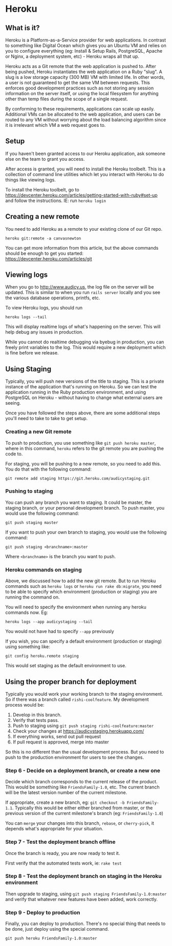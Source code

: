 # Heroku

## What is it?

Heroku is a Platform-as-a-Service provider for web applications.  In contrast to something like Digital Ocean which gives you an Ubuntu VM and relies on you to configure everything (eg: Install & Setup Rails, PostgreSQL, Apache or Nginx, a deployment system, etc) - Heroku wraps all that up.

Heroku acts as a Git remote that the web application is pushed to.  After being pushed, Heroku instantiates the web application on a Ruby "slug".  A slug is a low storage capacity (300 MB) VM with limited life.  In other words, a user is not guaranteed to get the same VM between requests.  This enforces good development practices such as not storing any session information on the server itself, or using the local filesystem for anything other than temp files during the scope of a single request.

By conforming to these requirements, applications can scale up easily.  Additional VMs can be allocated to the web application, and users can be routed to any VM without worrying about the load balancing algorithm since it is irrelevant which VM a web request goes to.

## Setup

If you haven't been granted access to our Heroku application, ask someone else on the team to grant you access.

After access is granted, you will need to install the Heroku toolbelt.  This is a collection of command line utilities which let you interact with Heroku to do things like viewing logs.

To install the Heroku toolbelt, go to https://devcenter.heroku.com/articles/getting-started-with-ruby#set-up and follow the instructions.  IE: run ```heroku login```

## Creating a new remote

You need to add Heroku as a remote to your existing clone of our Git repo.

```
heroku git:remote -a canvasnewton
```

You can get more information from this article, but the above commands should be enough to get you started: https://devcenter.heroku.com/articles/git

## Viewing logs

When you go to http://www.audicy.us, the log file on the server will be updated.  This is similar to when you run ```rails server``` locally and you see the various database operations, printfs, etc.

To view Heroku logs, you should run

```
heroku logs --tail
```

This will display realtime logs of what's happening on the server.  This will help debug any issues in production.

While you cannot do realtime debugging via byebug in production, you can freely print variables to the log.  This would require a new deployment which is fine before we release.

## Using Staging

Typically, you will push new versions of the title to staging.  This is a private instance of the application that's running on Heroku.  So we can test the application running in the Ruby production environment, and using PostgreSQL on Heroku - without having to change what external users are seeing.

Once you have followed the steps above, there are some additional steps you'll need to take to take to get setup.

### Creating a new Git remote
To push to production, you use something like ```git push heroku master```, where in this command, ```heroku``` refers to the git remote you are pushing the code to.

For staging, you will be pushing to a new remote, so you need to add this.  You do that with the following command:

```
git remote add staging https://git.heroku.com/audicystaging.git
```

### Pushing to staging
You can push any branch you want to staging.  It could be master, the staging branch, or your personal development branch.  To push master, you would use the following command:

```
git push staging master
```

If you want to push your own branch to staging, you would use the following command:

```
git push staging <branchname>:master
```

Where ```<branchname>``` is the branch you want to push.

### Heroku commands on staging
Above, we discussed how to add the new git remote.  But to run Heroku commands such as ```heroku logs``` or ```heroku run rake db:migrate```, you need to be able to specify which environment (production or staging) you are running the command on.

You will need to specify the environment when running any heroku commands now.  Eg:

```
heroku logs --app audicystaging --tail
```

You would not have had to specify ```--app``` previously

If you wish, you can specify a default environment (production or staging) using something like:

```
git config heroku.remote staging
```

This would set staging as the default environment to use.

## Using the proper branch for deployment

Typically you would work your working branch to the staging environment.  So if there was a branch called ```rishi-coolfeature```.  My development process would be:

1. Develop in this branch.
2. Verify that tests pass.
3. Push to staging using ```git push staging rishi-coolfeature:master```
4. Check your changes at https://audicystaging.herokuapp.com/
5. If everything works, send out pull request
6. If pull request is approved, merge into master

So this is no different than the usual development process.  But you need to push to the production environment for users to see the changes.

### Step 6 - Decide on a deployment branch, or create a new one
Decide which branch corresponds to the current release of the product.  This would be something like ```FriendsFamily-1.0```, etc.  The current branch will be the latest version number of the current milestone.

If appropriate, create a new branch, eg: ```git checkout -b FriendsFamily-1.1```.  Typically this would be either either branched from master, or the previous version of the current milestone's branch (eg: ```FriendsFamily-1.0```)

You can ```merge``` your changes into this branch, ```rebase```, or ```cherry-pick```, it depends what's appropriate for your situation.


### Step 7 - Test the deployment branch offline
Once the branch is ready, you are now ready to test it.

First verify that the automated tests work, ie: ```rake test```

### Step 8 - Test the deployment branch on staging in the Heroku environment
Then upgrade to staging, using ```git push staging FriendsFamily-1.0:master``` and verify that whatever new features have been added, work correctly.

### Step 9 - Deploy to production
Finally, you can deploy to production.  There's no special thing that needs to be done, just deploy using the special command.

```git push heroku FriendsFamily-1.0:master```

